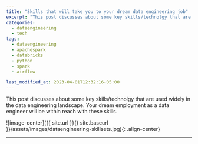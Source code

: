 ```yaml
---
title: "Skills that will take you to your dream data engineering job"
excerpt: "This post discusses about some key skills/technolgy that are used widely in the data engineering landscape. Your dream employment as a data engineer will be within reach with these skills."
categories:
  - dataengineering
  - tech
tags:
  - dataengineering
  - apachespark
  - databricks
  - python
  - spark
  - airflow

last_modified_at: 2023-04-01T12:32:16-05:00
---
```

This post discusses about some key skills/technolgy that are used widely in the data engineering landscape. Your dream employment as a data engineer will be within reach with these skills.


![image-center]({{ site.url }}{{ site.baseurl }}/assets/images/dataengineering-skillsets.jpg){: .align-center}

---